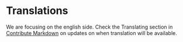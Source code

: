 # Translations
We are focusing on the english side. Check the Translating section in [Contribute Markdown](https://github.com/Maniacxxx/programming-language-list/blob/main/Contribute.md) on updates on when translation will be available.
